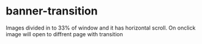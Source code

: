 # banner-transition
Images divided in to 33% of window and it has horizontal scroll. On onclick image will open to diffrent page with transition
